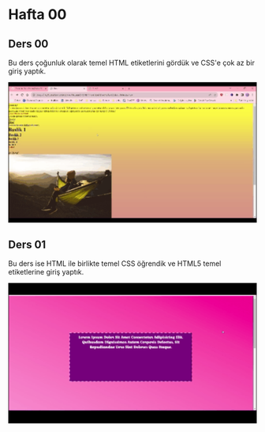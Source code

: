 # Hafta 00

## Ders 00
Bu ders çoğunluk olarak temel HTML etiketlerini gördük ve CSS'e çok az bir giriş yaptık.

![Ders00](https://github.com/damlahub/Frontend-Dev-Course/blob/main/Hafta-00/ss/ders-00.gif)

## Ders 01
Bu ders ise HTML ile birlikte temel CSS öğrendik ve HTML5 temel etiketlerine giriş yaptık.  

![Ders01](https://github.com/damlahub/Frontend-Dev-Course/blob/main/Hafta-00/ss/ders-01.gif)
